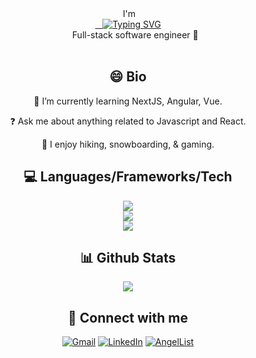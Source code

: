 
  


<div>
  <div  align='center' height='50px'>&nbsp;I'm </div>
  <div align='center'>
  <a href="https://git.io/typing-svg">&nbsp;&nbsp;&nbsp;<img src="https://readme-typing-svg.demolab.com?font=Roboto&duration=2000&pause=2000&color=3FF72C&width=75&lines=%3CKevin%2F%3E " alt="Typing SVG" /></a> 
  </div>
  <div align='center'>&nbsp;&nbsp;&nbsp;&nbsp;&nbsp;&nbsp;Full-stack software engineer 👋</div>
</div>

<br/>


## <div align='center'> 😄 Bio </div>



  
<div align='center'>
  
🌱 I’m currently learning NextJS, Angular, Vue.  

</div>

<div align='center'>
  
  ❓&nbsp;Ask me about anything related to Javascript and React.  
  
</div>
  
<div align='center'>
  
🎱&nbsp;I enjoy hiking, snowboarding, & gaming.  
  
 </div>
 




## <div align='center'>💻 Languages/Frameworks/Tech </div>



<div>
  <a href="https://skillicons.dev">
    <div align='center'>
    <img src="https://skillicons.dev/icons?i=js,ts,react,redux,html,css,angular,vue,nextjs,tailwind" />
    </div>
    <div align='center'>
    <img src="https://skillicons.dev/icons?i=py,flask,express,nodejs,postgres,sqlite" />
    </div>
    <div align='center'>
    <img src="https://skillicons.dev/icons?i=heroku,git,docker,aws" />
    </div>
  </a>
</div>



## <div align='center'> 📊 Github Stats  </div>


<div align='center'><img src="https://github-readme-stats.vercel.app/api/top-langs/?username=kevykim&hide_border=true&layout=compact" align="center" /></div>  



## <div align='center'> 💬 Connect with me  </div>


<div align='center'>
  
[![Gmail](https://img.shields.io/badge/Gmail-D14836?style=for-the-badge&logo=gmail&logoColor=white)](mailto:kebonkim@gmail.com)
[![LinkedIn](https://img.shields.io/badge/LinkedIn-0077B5?style=for-the-badge&logo=linkedin&logoColor=white)](https://www.linkedin.com/in/kevin-kim-a88429150/)
[![AngelList](https://img.shields.io/badge/AngelList-000000?style=for-the-badge&logo=AngelList&logoColor=white)](https://angel.co/u/kevin-kim-99)
  
</div>
